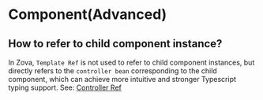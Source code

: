 # Component(Advanced)

## How to refer to child component instance?

In Zova, `Template Ref` is not used to refer to child component instances, but directly refers to the `controller bean` corresponding to the child component, which can achieve more intuitive and stronger Typescript typing support. See: [Controller Ref](../../vue/refs.md#controller-ref)
